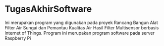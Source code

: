 # TugasAkhirSoftware
Ini merupakan program yang digunakan pada proyek Rancang Bangun Alat Filter Air Sungai dan Pemantau Kualitas Air Hasil Filter Multisensor berbasis Internet of Things. Program ini merupakan program software pada server Raspberry Pi
